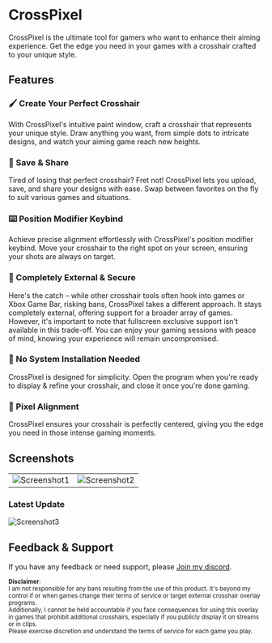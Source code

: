 # CrossPixel

CrossPixel is the ultimate tool for gamers who want to enhance their aiming experience. Get the edge you need in your games with a crosshair crafted to your unique style.

## Features

### 🖌️ Create Your Perfect Crosshair
With CrossPixel's intuitive paint window, craft a crosshair that represents your unique style. Draw anything you want, from simple dots to intricate designs, and watch your aiming game reach new heights.

### 💾 Save & Share
Tired of losing that perfect crosshair? Fret not! CrossPixel lets you upload, save, and share your designs with ease. Swap between favorites on the fly to suit various games and situations.

### ⌨️ Position Modifier Keybind
Achieve precise alignment effortlessly with CrossPixel's position modifier keybind. Move your crosshair to the right spot on your screen, ensuring your shots are always on target.

### 🔌 Completely External & Secure
Here's the catch – while other crosshair tools often hook into games or Xbox Game Bar, risking bans, CrossPixel takes a different approach. It stays completely external, offering support for a broader array of games. However, it's important to note that fullscreen exclusive support isn't available in this trade-off. You can enjoy your gaming sessions with peace of mind, knowing your experience will remain uncompromised.

### 🚫 No System Installation Needed
CrossPixel is designed for simplicity. Open the program when you're ready to display & refine your crosshair, and close it once you're done gaming.

### 🎯 Pixel Alignment
CrossPixel ensures your crosshair is perfectly centered, giving you the edge you need in those intense gaming moments.

## Screenshots

<table>
  <tr>
    <td><img src="https://media.discordapp.net/attachments/1143176304766767174/1143179165412110356/image.png?width=782&height=473" alt="Screenshot1"></td>
    <td><img src="https://media.discordapp.net/attachments/1143176304766767174/1143179166376800387/image_3-fotor-2023082193224.png?width=782&height=473" alt="Screenshot2"></td>
  </tr>
</table>

### Latest Update

![Screenshot3](https://cdn.discordapp.com/attachments/361557619217006604/1147322663719678093/image.png)


## Feedback & Support
If you have any feedback or need support, please [Join my discord](https://discord.gg/xPKArQGK7G).

<small>

**Disclaimer**:  
I am not responsible for any bans resulting from the use of this product. It's beyond my control if or when games change their terms of service or target external crosshair overlay programs.  
Additionally, I cannot be held accountable if you face consequences for using this overlay in games that prohibit additional crosshairs, especially if you publicly display it on streams or in clips.  
Please exercise discretion and understand the terms of service for each game you play.

</small>



